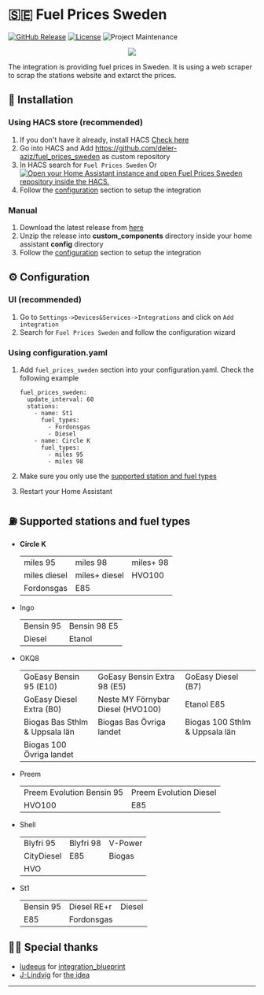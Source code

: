 

# 🇸🇪 Fuel Prices Sweden

[![GitHub Release][releases-shield]][releases]
[![License][license-shield]](LICENSE)
![Project Maintenance][maintenance-shield]



<p align="center">
  <img src="https://raw.githubusercontent.com/deler-aziz/fuel_prices_sweden/main/images/logo.png">
</p>


The integration is providing fuel prices in Sweden. It is using a web scraper to scrap the stations website and extarct the prices.


## 🚀 Installation
### Using HACS store (recommended)
1. If you don't have it already, install HACS [Check here](https://hacs.xyz/docs/setup/download/)
2. Go into HACS and Add https://github.com/deler-aziz/fuel_prices_sweden as custom repository
3. In HACS search for `Fuel Prices Sweden` Or [![Open your Home Assistant instance and open Fuel Prices Sweden repository inside the HACS.](https://my.home-assistant.io/badges/hacs_repository.svg)](https://my.home-assistant.io/redirect/hacs_repository/?owner=deler-aziz&repository=fuel_prices_sweden)
4. Follow the [configuration](#Configuration) section to setup the integration


### Manual
1. Download the latest release from [here](https://github.com/deler-aziz/fuel_prices_sweden/releases)
2. Unzip the release into **custom_components** directory inside your home assistant **config** directory
3. Follow the [configuration](#Configuration) section to setup the integration

## ⚙️ Configuration
### UI (recommended)
1. Go to `Settings->Devices&Services->Integrations` and click on `Add integration`
2. Search for `Fuel Prices Sweden` and follow the configuration wizard

### Using configuration.yaml
1. Add `fuel_prices_sweden` section into your configuration.yaml. Check the following example

    ```
    fuel_prices_sweden:
      update_interval: 60
      stations:
        - name: St1
          fuel_types:
            - Fordonsgas
            - Diesel
        - name: Circle K
          fuel_types:
            - miles 95
            - miles 98
    ```
2. Make sure you only use the [supported station and fuel types](#Supported-stations-and-fuel-types)
3. Restart your Home Assistant


## ⛽︎ Supported stations and fuel types

- **Circle K**

    <table>
        <tr><td>miles 95</td><td>miles 98</td><td>miles+ 98</td></tr>
        <tr><td>miles diesel</td><td>miles+ diesel</td><td>HVO100</td></tr>
        <tr><td>Fordonsgas</td><td>E85</td><td></td></tr>
    </table>

- Ingo
    <table>
        <tr><td>Bensin 95</td><td>Bensin 98 E5</td></tr>
        <tr><td>Diesel</td><td>Etanol</td></tr>
    </table>

- OKQ8
    <table>
        <tr><td>GoEasy Bensin 95 (E10)</td><td>GoEasy Bensin Extra 98 (E5)</td><td>GoEasy Diesel (B7)</td></tr>
        <tr><td>GoEasy Diesel Extra (B0)</td><td>Neste MY Förnybar Diesel (HVO100)</td><td>Etanol E85</td></tr>
        <tr><td>Biogas Bas Sthlm & Uppsala län</td><td>Biogas Bas Övriga landet</td><td>Biogas 100 Sthlm & Uppsala län</td></tr>
        <tr><td>Biogas 100 Övriga landet</td><td></td><td></td></tr>
    </table>

- Preem
    <table>
        <tr><td>Preem Evolution Bensin 95</td><td>Preem Evolution Diesel</td></tr>
        <tr><td>HVO100</td><td>E85</td></tr>
    </table>

- Shell
    <table>
        <tr><td>Blyfri 95</td><td>Blyfri 98</td><td>V-Power</td></tr>
        <tr><td>CityDiesel</td><td>E85</td><td>Biogas</td></tr>
        <tr><td>HVO</td><td></td><td></td></tr>
    </table>

- St1
    <table>
        <tr><td>Bensin 95</td><td>Diesel RE+r</td><td>Diesel</td></tr>
        <tr><td>E85</td><td>Fordonsgas</td><td></td></tr>
    </table>


## 🙏🏽 Special thanks
- [ludeeus](https://github.com/ludeeus) for [integration_blueprint](https://github.com/ludeeus/integration_blueprint)
- [J-Lindvig](https://github.com/J-Lindvig) for [the idea](https://github.com/J-Lindvig/Fuelprices_DK)

***
[releases]: https://github.com/deler-aziz/fuel_prices_sweden/releases
[releases-shield]: https://img.shields.io/github/v/release/deler-aziz/fuel_prices_sweden?style=for-the-badge
[license-shield]: https://img.shields.io/github/license/deler-aziz/fuel_prices_sweden?style=for-the-badge
[maintenance-shield]: https://img.shields.io/badge/maintainer-deler%20aziz-blue?style=for-the-badge



